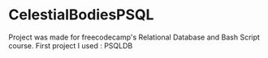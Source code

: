 # CelestialBodiesPSQL

Project was made for freecodecamp's Relational Database and Bash Script course. First project 
I used : PSQLDB 

